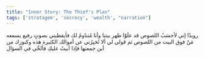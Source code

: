 ```yaml
---
title: "Inner Story: The Thief's Plan"
tags: ['stratagem', 'secrecy', 'wealth', "narration"]
---
```


 رويدًا إني لأحسَبُ اللصوص قد علَوْا ظهر بيتنا وأنا مُتناومٌ لك فأيقظيني بصوتٍ رفيع يسمعه مَنْ فوق البيت من اللصوص ثم قولي لي ألا تُخبِرُني عن أموالك الكثيرة هذه وكنوزك من أين جمعتها فإذا أبيتُ عليكِ فألحِّي في السؤال
